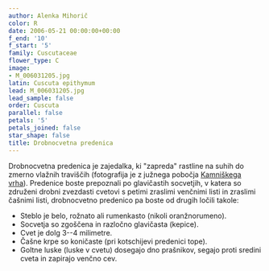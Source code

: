 ```yaml
---
author: Alenka Mihorič
color: R
date: 2006-05-21 00:00:00+00:00
f_end: '10'
f_start: '5'
family: Cuscutaceae
flower_type: C
image:
- M_006031205.jpg
latin: Cuscuta epithymum
lead: M_006031205.jpg
lead_sample: false
order: Cuscuta
parallel: false
petals: '5'
petals_joined: false
star_shape: false
title: Drobnocvetna predenica
---
```

Drobnocvetna predenica je zajedalka, ki \"zapreda\" rastline na suhih do zmerno vlažnih traviščih (fotografija je z južnega pobočja [Kamniškega vrha](../../Izleti)). Predenice boste prepoznali po glavičastih socvetjih, v katera so združeni drobni zvezdasti cvetovi s petimi zraslimi venčnimi listi in zraslimi čašnimi listi, drobnocvetno predenico pa boste od drugih ločili takole:

-   Steblo je belo, rožnato ali rumenkasto (nikoli oranžnorumeno).
-   Socvetja so zgoščena in razločno glavičasta (kepice).
-   Cvet je dolg 3--4 milimetre.
-   Čašne krpe so koničaste (pri kotschijevi predenici tope).
-   Goltne luske (luske v cvetu) dosegajo dno prašnikov, segajo proti sredini cveta in zapirajo venčno cev.

